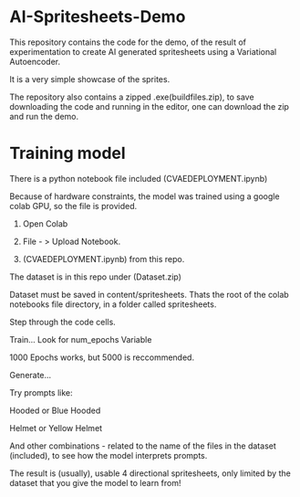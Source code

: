 # AI-Spritesheets-Demo
 

This repository contains the code for the demo, of the result of experimentation to create
AI generated spritesheets using a Variational Autoencoder. 

It is a very simple showcase of the sprites.

The repository also contains a zipped .exe(buildfiles.zip), to save downloading
the code and running in the editor, one can download the zip and run the demo. 

# Training model 

There is a python notebook file included (CVAEDEPLOYMENT.ipynb)

Because of hardware constraints, the model was trained using a google colab GPU, so the file is provided. 

1. Open Colab

2. File - > Upload Notebook. 

3. (CVAEDEPLOYMENT.ipynb) from this repo.


The dataset is in this repo under (Dataset.zip)

Dataset must be saved in content/spritesheets. Thats the root of the colab notebooks file directory, in a folder called spritesheets. 

Step through the code cells. 

Train... Look for num_epochs Variable

1000 Epochs works, but 5000 is reccommended. 

Generate...

Try prompts like:

Hooded or 
Blue Hooded

Helmet or
Yellow Helmet


And other combinations - related to the name of the files in the dataset (included), to see how the model interprets prompts.

The result is (usually), usable 4 directional spritesheets, only limited by the dataset that you give the model to learn from! 







